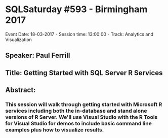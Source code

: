 # SQLSaturday #593 - Birmingham 2017
Event Date: 18-03-2017 - Session time: 13:00:00 - Track: Analytics and Visualization
## Speaker: Paul Ferrill
## Title: Getting Started with SQL Server R Services
## Abstract:
### This session will walk through getting started with Microsoft R services including both the in-database and stand alone versions of R Server. We'll use Visual Studio with the R Tools for Visual Studio for demos to include basic command line examples plus how to visualize results.
